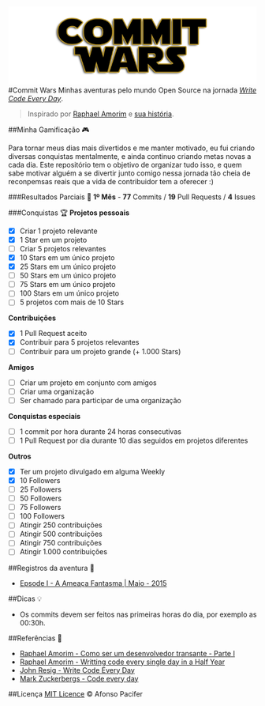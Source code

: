 ![commit wars](cover.png)
#Commit Wars
Minhas aventuras pelo mundo Open Source na jornada *[Write Code Every Day](http://ejohn.org/blog/write-code-every-day/)*.

> Inspirado por [Raphael Amorim](https://github.com/raphamorim) e [sua história](https://github.com/raphamorim/500-dias-de-open-source).

##Minha Gamificação :video_game:

Para tornar meus dias mais divertidos e me manter motivado, eu fui criando diversas conquistas mentalmente, e ainda continuo criando metas novas a cada dia. Este repositório tem o objetivo de organizar tudo isso, e quem sabe motivar alguém a se divertir junto comigo nessa jornada tão cheia de reconpemsas reais que a vida de contribuidor tem a oferecer :)

###Resultados Parciais :checkered_flag:
**1º Mês** - **77** Commits / **19** Pull Requests / **4** Issues

###Conquistas :trophy:
**Projetos pessoais**
- [x] Criar 1 projeto relevante
- [x] 1 Star em um projeto
- [ ] Criar 5 projetos relevantes
- [x] 10 Stars em um único projeto
- [x] 25 Stars em um único projeto
- [ ] 50 Stars em um único projeto
- [ ] 75 Stars em um único projeto
- [ ] 100 Stars em um único projeto
- [ ] 5 projetos com mais de 10 Stars

**Contribuições**
- [x] 1 Pull Request aceito
- [x] Contribuir para 5 projetos relevantes
- [ ] Contribuir para um projeto grande (+ 1.000 Stars)

**Amigos**
- [ ] Criar um projeto em conjunto com amigos
- [ ] Criar uma organização
- [ ] Ser chamado para participar de uma organização

**Conquistas especiais**
- [ ] 1 commit por hora durante 24 horas consecutivas
- [ ] 1 Pull Request por dia durante 10 dias seguidos em projetos diferentes

**Outros**
- [x] Ter um projeto divulgado em alguma Weekly
- [x] 10 Followers
- [ ] 25 Followers
- [ ] 50 Followers
- [ ] 75 Followers
- [ ] 100 Followers
- [ ] Atingir 250 contribuições
- [ ] Atingir 500 contribuições
- [ ] Atingir 750 contribuições
- [ ] Atingir 1.000 contribuições

##Registros da aventura :memo:
- [Epsode I - A Ameaça Fantasma | Maio - 2015](https://medium.com/@afonsopacifer/commit-wars-5c51ddd837cd)

##Dicas :bulb:
- Os commits devem ser feitos nas primeiras horas do dia, por exemplo as 00:30h.

##Referências :page_facing_up:
- [Raphael Amorim - Como ser um desenvolvedor transante - Parte I](https://medium.com/@raphamorim/como-ser-um-desenvolvedor-transante-parte-i-e010c125847f)
- [Raphael Amorim - Writting code every single day in a Half Year](https://medium.com/@raphamorim/what-ive-learned-writting-code-every-single-day-in-a-half-year-a6c504e7300f)
- [John Resig - Write Code Every Day](http://ejohn.org/blog/write-code-every-day/)
- [Mark Zuckerbergs - Code every day](http://www.zdnet.com/article/mark-zuckerbergs-personal-challenge-for-2012-code-every-day/)

##Licença
[MIT Licence](licence.md) © Afonso Pacifer
